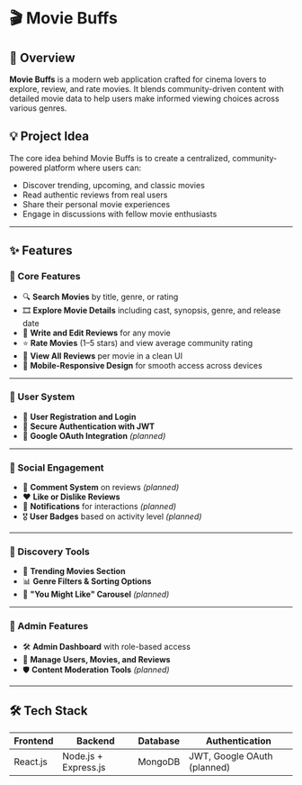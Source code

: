 # 🎬 Movie Buffs

## 📌 Overview
**Movie Buffs** is a modern web application crafted for cinema lovers to explore, review, and rate movies. It blends community-driven content with detailed movie data to help users make informed viewing choices across various genres.

## 💡 Project Idea
The core idea behind Movie Buffs is to create a centralized, community-powered platform where users can:

- Discover trending, upcoming, and classic movies
- Read authentic reviews from real users
- Share their personal movie experiences
- Engage in discussions with fellow movie enthusiasts

---

## ✨ Features

### 🔹 Core Features
- 🔍 **Search Movies** by title, genre, or rating
- 🎞️ **Explore Movie Details** including cast, synopsis, genre, and release date
- 📝 **Write and Edit Reviews** for any movie
- ⭐ **Rate Movies** (1–5 stars) and view average community rating
- 🧾 **View All Reviews** per movie in a clean UI
- 📱 **Mobile-Responsive Design** for smooth access across devices

---

### 🔹 User System
- 👤 **User Registration and Login**
- 🔐 **Secure Authentication with JWT**
- 🧩 **Google OAuth Integration** *(planned)*

---

### 🔹 Social Engagement
- 💬 **Comment System** on reviews *(planned)*
- ❤️ **Like or Dislike Reviews**
- 🔔 **Notifications** for interactions *(planned)*
- 🎖️ **User Badges** based on activity level *(planned)*

---

### 🔹 Discovery Tools
- 🔄 **Trending Movies Section**
- 📊 **Genre Filters & Sorting Options**
- 🎯 **"You Might Like" Carousel** *(planned)*

---

### 🔹 Admin Features
- 🛠️ **Admin Dashboard** with role-based access
- 🧹 **Manage Users, Movies, and Reviews**
- 🛡️ **Content Moderation Tools** *(planned)*

---

## 🛠️ Tech Stack

| Frontend | Backend | Database | Authentication |
|---------|---------|----------|----------------|
| React.js | Node.js + Express.js | MongoDB | JWT, Google OAuth (planned) |


